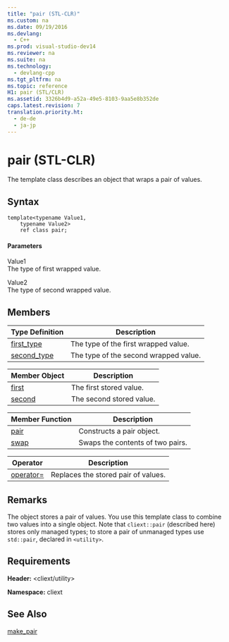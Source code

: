 ```yaml
---
title: "pair (STL-CLR)"
ms.custom: na
ms.date: 09/19/2016
ms.devlang: 
  - C++
ms.prod: visual-studio-dev14
ms.reviewer: na
ms.suite: na
ms.technology: 
  - devlang-cpp
ms.tgt_pltfrm: na
ms.topic: reference
H1: pair (STL/CLR)
ms.assetid: 3326b4d9-a52a-49e5-8103-9aa5e8b352de
caps.latest.revision: 7
translation.priority.ht: 
  - de-de
  - ja-jp
---
```

# pair (STL-CLR)
The template class describes an object that wraps a pair of values.  
  
## Syntax  
  
```  
template<typename Value1,  
    typename Value2>  
    ref class pair;  
```  
  
#### Parameters  
 Value1  
 The type of first wrapped value.  
  
 Value2  
 The type of second wrapped value.  
  
## Members  
  
|Type Definition|Description|  
|---------------------|-----------------|  
|[first_type](../vs140/pair--first_type--STL-CLR-.md)|The type of the first wrapped value.|  
|[second_type](../vs140/pair--second_type--STL-CLR-.md)|The type of the second wrapped value.|  
  
|Member Object|Description|  
|-------------------|-----------------|  
|[first](../vs140/pair--first--STL-CLR-.md)|The first stored value.|  
|[second](../vs140/pair--second--STL-CLR-.md)|The second stored value.|  
  
|Member Function|Description|  
|---------------------|-----------------|  
|[pair](../vs140/pair--pair--STL-CLR-.md)|Constructs a pair object.|  
|[swap](../vs140/pair--swap--STL-CLR-.md)|Swaps the contents of two pairs.|  
  
|Operator|Description|  
|--------------|-----------------|  
|[operator=](../vs140/pair--operator=--STL-CLR-.md)|Replaces the stored pair of values.|  
  
## Remarks  
 The object stores a pair of values. You use this template class to combine two values into a single object. Note that `cliext::pair` (described here) stores only managed types; to store a pair of unmanaged types use `std::pair`, declared in `<utility>`.  
  
## Requirements  
 **Header:** <cliext/utility>  
  
 **Namespace:** cliext  
  
## See Also  
 [make_pair](../vs140/make_pair--STL-CLR-.md)